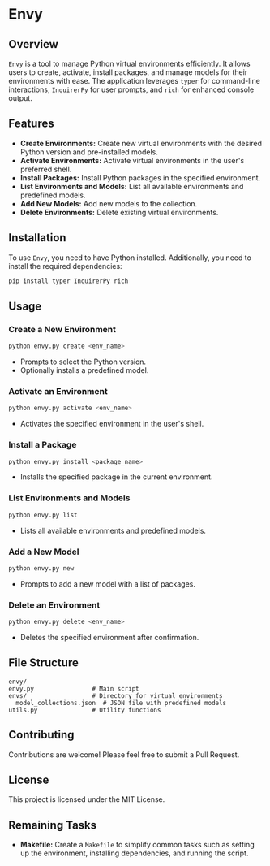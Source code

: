 # Envy

## Overview

`Envy` is a tool to manage Python virtual environments efficiently. It allows users to create, activate, install packages, and manage models for their environments with ease. The application
leverages `typer` for command-line interactions, `InquirerPy` for user prompts, and `rich` for enhanced console output.

## Features

- **Create Environments:** Create new virtual environments with the desired Python version and pre-installed models.
- **Activate Environments:** Activate virtual environments in the user's preferred shell.
- **Install Packages:** Install Python packages in the specified environment.
- **List Environments and Models:** List all available environments and predefined models.
- **Add New Models:** Add new models to the collection.
- **Delete Environments:** Delete existing virtual environments.

## Installation

To use `Envy`, you need to have Python installed. Additionally, you need to install the required dependencies:

```sh
pip install typer InquirerPy rich
```

## Usage

### Create a New Environment

```sh
python envy.py create <env_name>
```

- Prompts to select the Python version.
- Optionally installs a predefined model.

### Activate an Environment

```sh
python envy.py activate <env_name>
```

- Activates the specified environment in the user's shell.

### Install a Package

```sh
python envy.py install <package_name>
```

- Installs the specified package in the current environment.

### List Environments and Models

```sh
python envy.py list
```

- Lists all available environments and predefined models.

### Add a New Model

```sh
python envy.py new
```

- Prompts to add a new model with a list of packages.

### Delete an Environment

```sh
python envy.py delete <env_name>
```

- Deletes the specified environment after confirmation.

## File Structure

```
envy/ 
envy.py                # Main script
envs/                  # Directory for virtual environments
  model_collections.json  # JSON file with predefined models
utils.py               # Utility functions
```

## Contributing

Contributions are welcome! Please feel free to submit a Pull Request.

## License

This project is licensed under the MIT License.

## Remaining Tasks

- **Makefile:** Create a `Makefile` to simplify common tasks such as setting up the environment, installing dependencies, and running the script.
